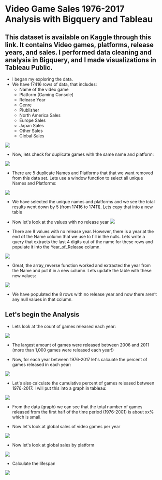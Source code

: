 # Video Game Sales 1976-2017 Analysis with Bigquery and Tableau
## This dataset is available on Kaggle through this link. It contains Video games, platforms, release years, and sales. I performed data cleaning and analysis in Bigquery, and I made visualizations in Tableau Public.
- I began my exploring the data.
- We have 17416 rows of data, that includes:
  - Name of the video game
  - Platform (Gaming Console)
  - Release Year
  - Genre
  - Plublisher
  - North America Sales
  - Europe Sales
  - Japan Sales
  - Other Sales
  - Global Sales

![](https://github.com/cdauksas/PortfolioProjects/blob/main/Picture-1.png)


- Now, lets check for duplicate games with the same name and platform:

![](https://github.com/cdauksas/PortfolioProjects/blob/main/Picture-2.png)

- There are 5 duplicate Names and Platforms that that we want removed from this data set. Lets use a window function to select all unique Names and Platforms:

![](Photo3)

- We have selected the unique names and platforms and we see the total results went down by 5 (from 17416 to 17411). Lets copy that into a new table

- Now let's look at the values with no release year
![](https://github.com/cdauksas/PortfolioProjects/blob/main/Picture-4.png)

- There are 8 values with no release year. However, there is a year at the end of the Name column that we use to fill in the nulls. Lets write a query that extracts the last 4 digits out of the name for these rows and populate it into the Year_of_Release column.

![](https://github.com/cdauksas/PortfolioProjects/blob/main/Picture-5.png)

- Great, the array_reverse function worked and extracted the year from the Name and put it in a new column. Lets update the table with these new values:

![](https://github.com/cdauksas/PortfolioProjects/blob/main/Picture-6.png)

- We have populated the 8 rows with no release year and now there aren’t any null values in that column.

## Let's begin the Analysis
- Lets look at the count of games released each year:

![](https://github.com/cdauksas/PortfolioProjects/blob/main/Picture-7.png)

- The largest amount of games were released between 2006 and 2011 (more than 1,000 games were released each year!)

- Now, for each year between 1976-2017 let's calcuate the percent of games released in each year:

![](https://github.com/cdauksas/PortfolioProjects/blob/main/Picture-8.png)

- Let's also calculate the cumulative percent of games released between 1976-2017. I will put this into a graph in tableau:

![](https://github.com/cdauksas/PortfolioProjects/blob/main/Picture-9.png)

- From the data (graph) we can see that the total number of games released from the first half of the time period (1976-2001) is about xx% which is small.

- Now let's look at global sales of video games per year

![](https://github.com/cdauksas/PortfolioProjects/blob/main/Picture-10.png)

- Now let's look at global sales by platform

![](https://github.com/cdauksas/PortfolioProjects/blob/main/Picture-11.png)

- Calculate the lifespan

![](https://github.com/cdauksas/PortfolioProjects/blob/main/Picture-12.png)

